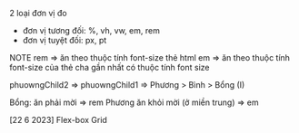 2 loại đơn vị đo
- đơn vị tương đối: %, vh, vw, em, rem
- đơn vị tuyệt đối: px, pt


NOTE
rem => ăn theo thuộc tính font-size thẻ html
em => ăn theo thuộc tính font-size của thẻ cha gần nhất có thuộc tính font size

phuowngChild2 => phuowngChild1 => Phương > Bình > Bổng (I)

Bổng: ăn phải mời => rem
Phương ăn khỏi mời (ở miền trung) => em

[22 6 2023]
Flex-box
Grid
